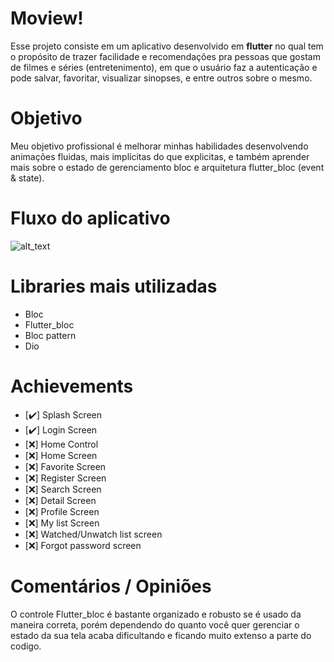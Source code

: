 # Moview!

Esse projeto consiste em um aplicativo desenvolvido em **flutter** no qual tem o propósito de trazer facilidade e recomendações pra pessoas que gostam de filmes e séries (entretenimento), em que o usuário faz a autenticação e pode salvar, favoritar, visualizar sinopses, e entre outros sobre o mesmo.

# Objetivo
	
Meu objetivo profissional é melhorar minhas habilidades desenvolvendo animações fluidas, mais implícitas do que explicitas, e também aprender mais sobre o estado de gerenciamento bloc e arquitetura flutter_bloc (event & state). 

# Fluxo do aplicativo

![alt_text](https://i.imgur.com/cXiiYRF.png)

# Libraries mais utilizadas
- Bloc
- Flutter_bloc
- Bloc pattern
- Dio

# Achievements

- [:heavy_check_mark:] Splash Screen
- [:heavy_check_mark:] Login Screen
- [:x:] Home Control
- [:x:] Home Screen
- [:x:] Favorite Screen
- [:x:] Register Screen
- [:x:] Search Screen
- [:x:] Detail Screen
- [:x:] Profile Screen
- [:x:] My list Screen
- [:x:] Watched/Unwatch list screen
- [:x:] Forgot password screen

# Comentários / Opiniões

O controle Flutter_bloc é bastante organizado e robusto se é usado da maneira correta, porém dependendo do quanto você quer gerenciar o estado da sua tela acaba dificultando e ficando muito extenso a parte do codigo.
